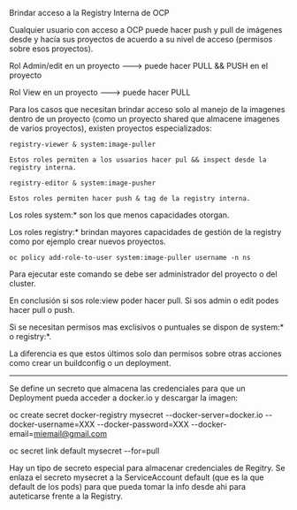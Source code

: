 Brindar acceso a la Registry Interna de OCP

Cualquier usuario con acceso a OCP puede hacer push y pull de imágenes desde y hacía sus proyectos de acuerdo a su nivel de acceso (permisos sobre esos proyectos).

Rol Admin/edit en un proyecto  ---> puede hacer PULL && PUSH en el proyecto

Rol View en un proyecto        ---> puede hacer PULL


Para los casos que necesitan brindar acceso solo al manejo de la imagenes dentro de un proyecto (como un proyecto shared que almacene imagenes de varios proyectos), existen proyectos especializados:

    registry-viewer & system:image-puller

    Estos roles permiten a los usuarios hacer pul && inspect desde la registry interna.

    registry-editor & system:image-pusher

    Estos roles permiten hacer push & tag de la registry interna.

Los roles system:* son los que menos capacidades otorgan.

Los roles registry:* brindan mayores capacidades de gestión de la registry como por ejemplo crear nuevos proyectos.

    oc policy add-role-to-user system:image-puller username -n ns

Para ejecutar este comando se debe ser administrador del proyecto o del cluster.

En conclusión si sos role:view poder hacer pull. Si sos admin o edit podes hacer pull o push.

Si se necesitan permisos mas exclisivos o puntuales se dispon de system:* o registry:*.

La diferencia es que estos últimos solo dan permisos sobre otras acciones como crear un buildconfig o un deployment.

---

Se define un secreto que almacena las credenciales para que un Deployment pueda acceder a docker.io y descargar la imagen:

oc create secret docker-registry mysecret --docker-server=docker.io --docker-username=XXX --docker-password=XXX --docker-email=miemail@gmail.com

oc secret link default mysecret --for=pull

Hay un tipo de secreto especial para almacenar credenciales de Regitry. 
Se enlaza el secreto mysecret a la ServiceAccount default (que es la que default de los pods) para que pueda tomar la info desde ahi para auteticarse frente a la Registry.
